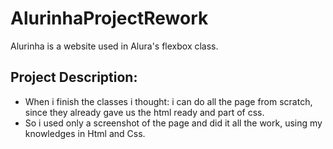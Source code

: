 # AlurinhaProjectRework
Alurinha is a website used in Alura's flexbox class.

## Project Description:
- When i finish the classes i thought: i can do all the page from scratch, since they already gave us the html ready and part of css.
- So i used only a screenshot of the page and did it all the work, using my knowledges in Html and Css.
